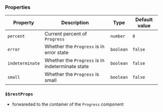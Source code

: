 ### Properties

| Property        | Description                                      | Type      | Default value |
| --------------- | ------------------------------------------------ | --------- | ------------- |
| `percent`       | Current percent of `Progress`                    | `number`  | `0`           |
| `error`         | Whether the `Progress` is in error state         | `boolean` | `false`       |
| `indeterminate` | Whether the `Progress` is in indeterminate state | `boolean` | `false`       |
| `small`         | Whether the `Progress` is small                  | `boolean` | `false`       |

### `$$restProps`

- forwareded to the container of the `Progress` component

